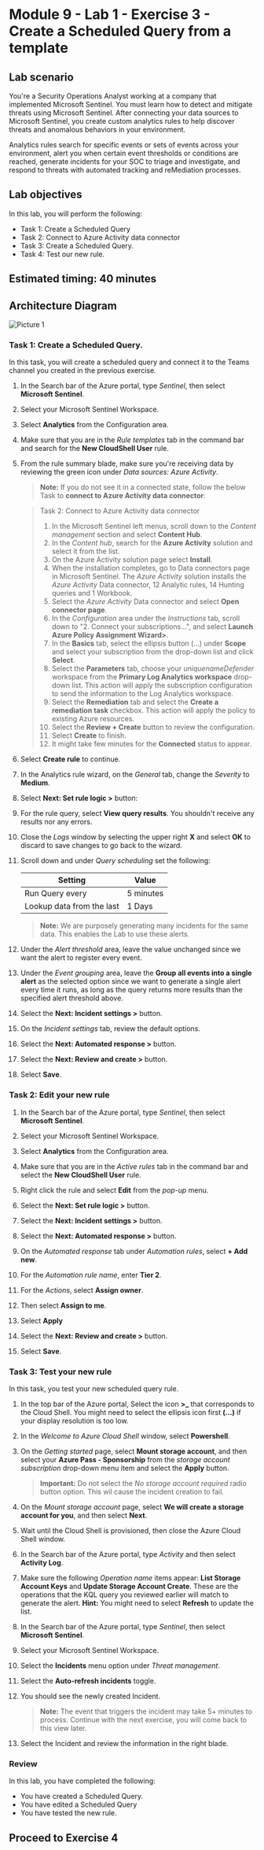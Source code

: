 # Module 9 - Lab 1 - Exercise 3 - Create a Scheduled Query from a template

## Lab scenario


You're a Security Operations Analyst working at a company that implemented Microsoft Sentinel. You must learn how to detect and mitigate threats using Microsoft Sentinel. After connecting your data sources to Microsoft Sentinel, you create custom analytics rules to help discover threats and anomalous behaviors in your environment.

Analytics rules search for specific events or sets of events across your environment, alert you when certain event thresholds or conditions are reached, generate incidents for your SOC to triage and investigate, and respond to threats with automated tracking and reMediation processes.

## Lab objectives
 In this lab, you will perform the following:
- Task 1: Create a Scheduled Query
- Task 2: Connect to Azure Activity data connector
- Task 3: Create a Scheduled Query.
- Task 4: Test our new rule.

## Estimated timing: 40 minutes

## Architecture Diagram

  ![Picture 1](../Media/lab9ex3.png)

### Task 1: Create a Scheduled Query.

In this task, you will create a scheduled query and connect it to the Teams channel you created in the previous exercise.

1. In the Search bar of the Azure portal, type *Sentinel*, then select **Microsoft Sentinel**.

2. Select your Microsoft Sentinel Workspace.

3. Select **Analytics** from the Configuration area.

4. Make sure that you are in the *Rule templates* tab in the command bar and search for the **New CloudShell User** rule.

5. From the rule summary blade, make sure you're receiving data by reviewing the green icon under *Data sources: Azure Activity*.

    >**Note:** If you do not see it in a connected state, follow the below Task to **connect to Azure Activity data connector**:
    
    > Task 2: Connect to Azure Activity data connector
    >1. In the Microsoft Sentinel left menus, scroll down to the *Content management* section and select **Content Hub**.
    >1. In the *Content hub*, search for the **Azure Activity** solution and select it from the list.
    >1. On the Azure Activity solution page select **Install**.
    >1. When the installation completes, go to Data connectors page in Microsoft Sentinel. The *Azure Activity* solution installs the *Azure Activity* Data connector, 12 Analytic rules, 14 Hunting queries and 1 Workbook.
    >1. Select the *Azure Activity* Data connector and select **Open connector page**.
    >1. In the *Configuration* area under the *Instructions* tab, scroll down to "2. Connect your subscriptions...", and select **Launch Azure Policy Assignment Wizard>**.
    >1. In the **Basics** tab, select the ellipsis button (...) under **Scope** and select your subscription from the drop-down list and click **Select**.
    >1. Select the **Parameters** tab, choose your *uniquenameDefender* workspace from the **Primary Log Analytics workspace** drop-down list. This action will apply the subscription configuration to send the information to the Log Analytics workspace.
    >1. Select the **Remediation** tab and select the **Create a remediation task** checkbox. This action will apply the policy to existing Azure resources.
    >1. Select the **Review + Create** button to review the configuration.
    >1. Select **Create** to finish.
    >1. It might take few minutes for the **Connected** status to appear.

1. Select **Create rule** to continue.

1. In the Analytics rule wizard, on the *General* tab, change the *Severity* to **Medium**.

1. Select **Next: Set rule logic >** button:

1. For the rule query, select **View query results**. You shouldn't receive any results nor any errors.

1. Close the *Logs* window by selecting the upper right **X** and select **OK** to discard to save changes to go back to the wizard.

1. Scroll down and under *Query scheduling* set the following:

    |Setting|Value|
    |---|---|
    |Run Query every|5 minutes|
    |Lookup data from the last|1 Days|

    >**Note:** We are purposely generating many incidents for the same data. This enables the Lab to use these alerts.

1. Under the *Alert threshold* area, leave the value unchanged since we want the alert to register every event.

1. Under the *Event grouping* area, leave the **Group all events into a single alert** as the selected option since we want to generate a single alert every time it runs, as long as the query returns more results than the specified alert threshold above.

1. Select the **Next: Incident settings >** button.

1. On the *Incident settings* tab, review the default options.

1. Select the **Next: Automated response >** button.

1. Select the **Next: Review and create >** button.
  
1. Select **Save**.

### Task 2: Edit your new rule

1. In the Search bar of the Azure portal, type *Sentinel*, then select **Microsoft Sentinel**.

1. Select your Microsoft Sentinel Workspace.

1. Select **Analytics** from the Configuration area.

1. Make sure that you are in the *Active rules* tab in the command bar and select the **New CloudShell User** rule.

1. Right click the rule and select **Edit** from the *pop-up* menu.

1. Select the **Next: Set rule logic >** button.

1. Select the **Next: Incident settings >** button.

1. Select the **Next: Automated response >** button.

1. On the *Automated response* tab under *Automation rules*, select **+ Add new**.

1. For the *Automation rule name*, enter **Tier 2**.

1. For the *Actions*, select **Assign owner**.

1. Then select **Assign to me**.

1. Select **Apply**

1. Select the **Next: Review and create >** button.
  
1. Select **Save**.

### Task 3: Test your new rule

In this task, you test your new scheduled query rule.

1. In the top bar of the Azure portal, Select the icon **>_** that corresponds to the Cloud Shell. You might need to select the ellipsis icon first **(...)** if your display resolution is too low.

1. In the *Welcome to Azure Cloud Shell* window, select **Powershell**.

1. On the *Getting started* page, select **Mount storage account**, and then select your **Azure Pass - Sponsorship** from the *storage account subscription* drop-down menu item and select the **Apply** button.

    >**Important:** Do not select the *No storage account required* radio button option. This wil cause the incident creation to fail.

1. On the *Mount storage account* page, select **We will create a storage account for you**, and then select **Next**.

1. Wait until the Cloud Shell is provisioned, then close the Azure Cloud Shell window.

1. In the Search bar of the Azure portal, type *Activity* and then select **Activity Log**.

1. Make sure the following *Operation name* items appear: **List Storage Account Keys** and **Update Storage Account Create**. These are the operations that the KQL query you reviewed earlier will match to generate the alert. **Hint:** You might need to select **Refresh** to update the list.

1. In the Search bar of the Azure portal, type *Sentinel*, then select **Microsoft Sentinel**.

1. Select your Microsoft Sentinel Workspace.

1. Select the **Incidents** menu option under *Threat management*.

1. Select the **Auto-refresh incidents** toggle.

1. You should see the newly created Incident.

    >**Note:** The event that triggers the incident may take 5+ minutes to process. Continue with the next exercise, you will come back to this view later.

1. Select the Incident and review the information in the right blade.


### Review
In this lab, you have completed the following:
- You have created a Scheduled Query.
- You have edited a Scheduled Query
- You have tested the new rule. 

## Proceed to Exercise 4
